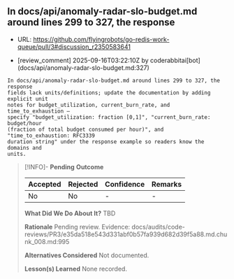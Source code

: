 ## In docs/api/anomaly-radar-slo-budget.md around lines 299 to 327, the response

- URL: https://github.com/flyingrobots/go-redis-work-queue/pull/3#discussion_r2350583641

- [review_comment] 2025-09-16T03:22:10Z by coderabbitai[bot] (docs/api/anomaly-radar-slo-budget.md:327)

```text
In docs/api/anomaly-radar-slo-budget.md around lines 299 to 327, the response
fields lack units/definitions; update the documentation by adding explicit unit
notes for budget_utilization, current_burn_rate, and time_to_exhaustion —
specify "budget_utilization: fraction [0,1]", "current_burn_rate: budget/hour
(fraction of total budget consumed per hour)", and "time_to_exhaustion: RFC3339
duration string" under the response example so readers know the domains and
units.
```

> [!INFO]- **Pending**
> **Outcome**
> 
> | Accepted | Rejected | Confidence | Remarks |
> |----------|----------|------------|---------|
> | No | No | - | - |
>
> **What Did We Do About It?**
> TBD
>
> **Rationale**
> Pending review. Evidence: docs/audits/code-reviews/PR3/e35da518e543d331abf0b57fa939d682d39f5a88.md.chunk_008.md:995
>
> **Alternatives Considered**
> Not documented.
>
> **Lesson(s) Learned**
> None recorded.
